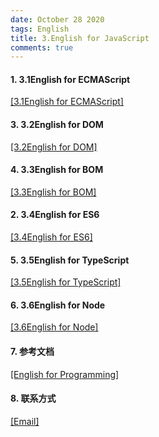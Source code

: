 ```yaml
---
date: October 28 2020
tags: English
title: 3.English for JavaScript
comments: true
---
```


#### 1. 3.1English for ECMAScript

[[3.1English for ECMAScript]](https://web-oyster.github.io/2020/10/28/English/3.1English%20For%20ECMAScript/)

#### 3. 3.2English for DOM

[[3.2English for DOM]](https://web-oyster.github.io/2020/10/28/English/3.2English%20For%20DOM/)

#### 4. 3.3English for BOM

[[3.3English for BOM]](https://web-oyster.github.io/2020/10/28/English/3.3English%20For%20BOM/)

#### 2. 3.4English for ES6

[[3.4English for ES6]](https://web-oyster.github.io/2020/10/28/English/3.4English%20For%20ES6/)

#### 5. 3.5English for TypeScript

[[3.5English for TypeScript]](https://web-oyster.github.io/2020/10/28/English/3.%205English%20for%20TypeScript/)

#### 6. 3.6English for Node

[[3.6English for Node]](https://web-oyster.github.io/2020/10/28/English/3.6English%20For%20Node/)

#### 7. 参考文档

[[English for Programming]](https://web-oyster.github.io/2020/10/28/English/English%20For%20Programming/)

#### 8. 联系方式

[[Email]](yuanmin8888@outlook.com)
